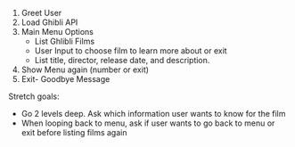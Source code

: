 

1. Greet User
2. Load Ghibli API 
3. Main Menu Options
    - List Ghlibli Films
    - User Input to choose film to learn more about or exit
    - List title, director, release date, and description.
4. Show Menu again (number or exit)
5. Exit- Goodbye Message

Stretch goals: 
- Go 2 levels deep. Ask which information user wants to know for the film
- When looping back to menu, ask if user wants to go back to menu or exit before listing films again